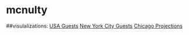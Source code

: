 # mcnulty

##visulalizations:
[USA Guests](https://rawgit.com/fmelp/mcnulty/master/index.html)
[New York City Guests](https://rawgit.com/fmelp/mcnulty/master/ny_map/nyc_od_2.html)
[Chicago Projections](https://rawgit.com/fmelp/mcnulty/master/chicago_map/chicago.html)
